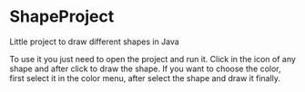 # ShapeProject
Little project to draw different shapes in Java

To use it you just need to open the project and run it. Click in the icon of any shape and after click to draw the shape.
If you want to choose the color, first select it in the color menu, after select the shape and draw it finally.
